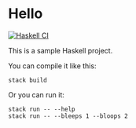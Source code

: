 # Hello

[![Haskell CI](https://github.com/sshine/hello/actions/workflows/haskell.yml/badge.svg)](https://github.com/sshine/hello/actions/workflows/haskell.yml)

This is a sample Haskell project.

You can compile it like this:

```
stack build
```

Or you can run it:

```
stack run -- --help
stack run -- --bleeps 1 --bloops 2
```
